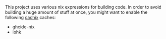 This project uses various nix expressions for building code. In order to avoid building a huge amount of stuff at once, you might want to enable the following [cachix](https://cachix.org/) caches:

- ghcide-nix
- iohk

